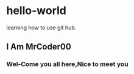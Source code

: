 # hello-world
learning how to use git hub. 
## I Am MrCoder00 
### Wel-Come you all here,Nice to meet you
